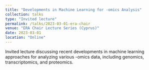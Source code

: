 ```yaml
---
title: "Developments in Machine Learning for -omics Analysis"
collection: talks
type: "Invited lecture"
permalink: /talks/2023-03-01-era-chair
venue: "ERA Chair Lecture Series (Cyprus)"
date: 2023-03-01
location: "Online"
---
```


Invited lecture discussing recent developments in machine learning approaches for analyzing various -omics data, including genomics, transcriptomics, and proteomics.
